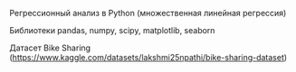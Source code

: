 Регрессионный анализ в Python (множественная линейная регрессия)

Библиотеки pandas, numpy, scipy, matplotlib, seaborn

Датасет Bike Sharing (https://www.kaggle.com/datasets/lakshmi25npathi/bike-sharing-dataset)
